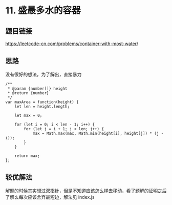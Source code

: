 # 11. 盛最多水的容器

## 题目链接

https://leetcode-cn.com/problems/container-with-most-water/

## 思路

没有很好的想法，为了解出，直接暴力

```
/**
 * @param {number[]} height
 * @return {number}
 */
var maxArea = function(height) {
    let len = height.length;

    let max = 0;

    for (let i = 0; i < len - 1; i++) {
        for (let j = i + 1; j < len; j++) {
            max = Math.max(max, Math.min(height[i], height[j]) * (j - i));
        }
    }

    return max;
};
```

## 较优解法

解题的时候其实想过双指针，但是不知道应该怎么样去移动，看了题解的证明之后了解么每次应该舍弃最短边，解法见 index.js

